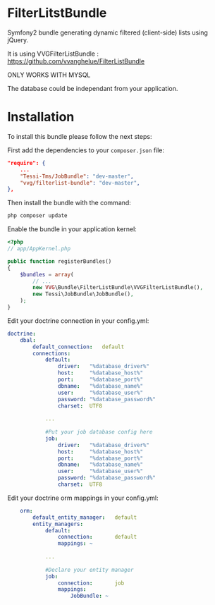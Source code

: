 FilterLitstBundle
=================

Symfony2 bundle generating dynamic filtered (client-side) lists using jQuery.

It is using VVGFilterListBundle : https://github.com/vvanghelue/FilterListBundle

ONLY WORKS WITH MYSQL

The database could be independant from your application.


Installation
===========

To install this bundle please follow the next steps:

First add the dependencies to your `composer.json` file:

```json
"require": {
    ...
    "Tessi-Tms/JobBundle": "dev-master",
    "vvg/filterlist-bundle": "dev-master",
},
```

Then install the bundle with the command:

```sh
php composer update
```

Enable the bundle in your application kernel:

```php
<?php
// app/AppKernel.php

public function registerBundles()
{
    $bundles = array(
        // ...
        new VVG\Bundle\FilterListBundle\VVGFilterListBundle(),
        new Tessi\JobBundle\JobBundle(),
    );
}
```

Edit your doctrine connection in your config.yml:

```yaml
doctrine:
    dbal:
        default_connection:   default
        connections:
            default:
                driver:   "%database_driver%"
                host:     "%database_host%"
                port:     "%database_port%"
                dbname:   "%database_name%"
                user:     "%database_user%"
                password: "%database_password%"
                charset:  UTF8
            
            ...
            
            #Put your job database config here
            job:
                driver:   "%database_driver%"
                host:     "%database_host%"
                port:     "%database_port%"
                dbname:   "%database_name%"
                user:     "%database_user%"
                password: "%database_password%"
                charset:  UTF8
```

Edit your doctrine orm mappings in your config.yml:

```yaml
    orm:
        default_entity_manager:   default
        entity_managers:
            default:
                connection:       default
                mappings: ~
                
            ...
            
            #Declare your entity manager
            job:
                connection:       job
                mappings:
                    JobBundle: ~
```

